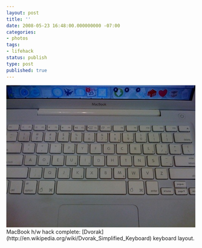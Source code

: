 ```yaml
---
layout: post
title: ''
date: 2008-05-23 16:48:00.000000000 -07:00
categories:
- photos
tags:
- lifehack
status: publish
type: post
published: true
---
```

<div class="figure">
<img src="/assets/F0ca4HZtJ9ck2nfatcq1q4VB_500.jpg" alt="" />
		        </div>
		MacBook h/w hack complete: [Dvorak](http://en.wikipedia.org/wiki/Dvorak_Simplified_Keyboard) keyboard layout.
